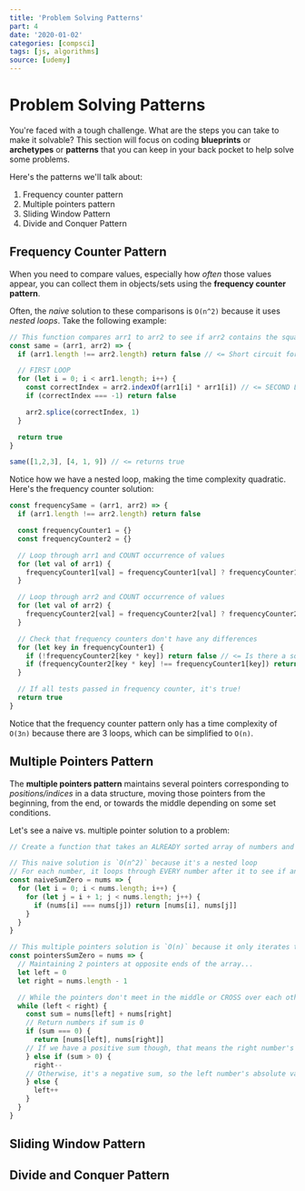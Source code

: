 ```yaml
---
title: 'Problem Solving Patterns'
part: 4
date: '2020-01-02'
categories: [compsci]
tags: [js, algorithms]
source: [udemy]
---
```


# Problem Solving Patterns

You're faced with a tough challenge. What are the steps you can take to make it solvable? This section will focus on coding **blueprints** or **archetypes** or **patterns** that you can keep in your back pocket to help solve some problems.

Here's the patterns we'll talk about:
1. Frequency counter pattern
2. Multiple pointers pattern
3. Sliding Window Pattern
4. Divide and Conquer Pattern

## Frequency Counter Pattern

When you need to compare values, especially how *often* those values appear, you can collect them in objects/sets using the **frequency counter pattern**.

Often, the *naive* solution to these comparisons is `O(n^2)` because it uses *nested loops*. Take the following example:

```js
// This function compares arr1 to arr2 to see if arr2 contains the squared versions of all numbers in arr1
const same = (arr1, arr2) => {
  if (arr1.length !== arr2.length) return false // <= Short circuit for a fast return

  // FIRST LOOP
  for (let i = 0; i < arr1.length; i++) {
    const correctIndex = arr2.indexOf(arr1[i] * arr1[i]) // <= SECOND LOOP
    if (correctIndex === -1) return false

    arr2.splice(correctIndex, 1)
  }

  return true
}

same([1,2,3], [4, 1, 9]) // <= returns true
```

Notice how we have a nested loop, making the time complexity quadratic. Here's the frequency counter solution:

```js
const frequencySame = (arr1, arr2) => {
  if (arr1.length !== arr2.length) return false

  const frequencyCounter1 = {}
  const frequencyCounter2 = {}

  // Loop through arr1 and COUNT occurrence of values
  for (let val of arr1) {
    frequencyCounter1[val] = frequencyCounter1[val] ? frequencyCounter1[val] + 1 : 0
  }

  // Loop through arr2 and COUNT occurrence of values
  for (let val of arr2) {
    frequencyCounter2[val] = frequencyCounter2[val] ? frequencyCounter2[val] + 1 : 0
  }

  // Check that frequency counters don't have any differences
  for (let key in frequencyCounter1) {
    if (!frequencyCounter2[key * key]) return false // <= Is there a square of the value?
    if (frequencyCounter2[key * key] !== frequencyCounter1[key]) return false // <= Do they have the same # of occurrences?
  }

  // If all tests passed in frequency counter, it's true!
  return true
}
```

Notice that the frequency counter pattern only has a time complexity of `O(3n)` because there are 3 loops, which can be simplified to `O(n)`.

## Multiple Pointers Pattern

The **multiple pointers pattern** maintains several pointers corresponding to *positions/indices* in a data structure, moving those pointers from the beginning, from the end, or towards the middle depending on some set conditions.

Let's see a naive vs. multiple pointer solution to a problem:

```js
// Create a function that takes an ALREADY sorted array of numbers and tries to return the first 2 numbers with a sum = 0

// This naive solution is `O(n^2)` because it's a nested loop
// For each number, it loops through EVERY number after it to see if any sums to 0
const naiveSumZero = nums => {
  for (let i = 0; i < nums.length; i++) {
    for (let j = i + 1; j < nums.length; j++) {
      if (nums[i] === nums[j]) return [nums[i], nums[j]]
    }
  }
}

// This multiple pointers solution is `O(n)` because it only iterates through the array ONCE
const pointersSumZero = nums => {
  // Maintaining 2 pointers at opposite ends of the array...
  let left = 0
  let right = nums.length - 1

  // While the pointers don't meet in the middle or CROSS over each other (b/c at that point we've exhausted our options)...
  while (left < right) {
    const sum = nums[left] + nums[right]
    // Return numbers if sum is 0
    if (sum === 0) {
      return [nums[left], nums[right]]
    // If we have a positive sum though, that means the right number's absolute value is larger, so move to the smaller number before it
    } else if (sum > 0) {
      right--
    // Otherwise, it's a negative sum, so the left number's absolute value is larger; we need to move to the next number
    } else {
      left++
    }
  }
}
```

## Sliding Window Pattern

## Divide and Conquer Pattern